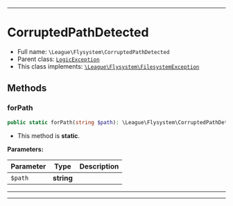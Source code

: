 ***

# CorruptedPathDetected

* Full name: `\League\Flysystem\CorruptedPathDetected`
* Parent class: [`LogicException`](../../LogicException.md)
* This class implements:
  [`\League\Flysystem\FilesystemException`](./FilesystemException.md)

## Methods

### forPath

```php
public static forPath(string $path): \League\Flysystem\CorruptedPathDetected
```

* This method is **static**.

**Parameters:**

| Parameter | Type | Description |
|-----------|------|-------------|
| `$path` | **string** |  |

***


***

